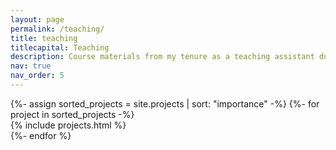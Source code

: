 ```yaml
---
layout: page
permalink: /teaching/
title: teaching
titlecapital: Teaching
description: Course materials from my tenure as a teaching assistant during my Bachelor's and Master's studies at ETH Zurich.
nav: true
nav_order: 5
---
```


<div class="projects">
  <!-- Display projects without categories -->
  {%- assign sorted_projects = site.projects | sort: "importance" -%}
  <!-- Generate cards for each project vertically -->
  {%- for project in sorted_projects -%}
    <div class="grid"> 
    {% include projects.html %}
    </div>
  {%- endfor %}
</div>
